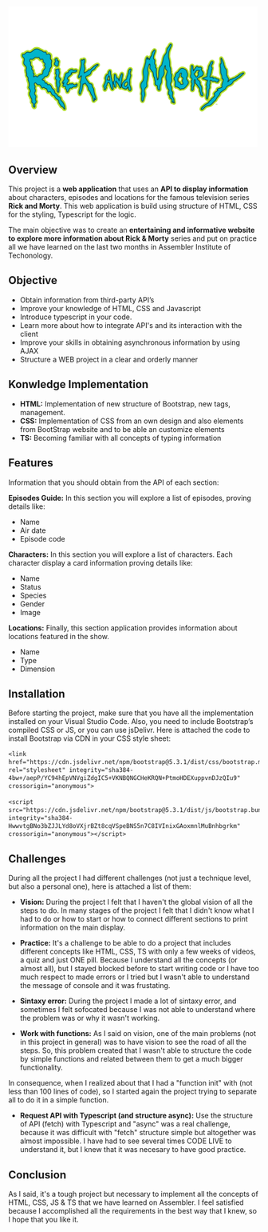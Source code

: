 <div>
    <img src="assets/img/rickandmorty_title.png" alt="rickandmorty-title" width="500">
</div>

## Overview ##
This project is a **web application** that uses an **API to display information** about characters, episodes and locations for the famous television series **Rick and Morty**. This web application is build using structure of HTML, CSS for the styling, Typescript for the logic. 

The main objective was to create an **entertaining and informative website to explore more information about Rick & Morty** series and put on practice all we have learned on the last two months in Assembler Institute of Techonology.

## Objective ##
* Obtain information from third-party API’s
* Improve your knowledge of HTML, CSS and Javascript
* Introduce typescript in your code.
* Learn more about how to integrate API's and its interaction with the client
* Improve your skills in obtaining asynchronous information by using AJAX
* Structure a WEB project in a clear and orderly manner

## Konwledge Implementation ##
* **HTML:** Implementation of new structure of Bootstrap, new tags, management.
* **CSS:** Implementation of CSS from an own design and also elements from BootStrap website and to be able an customize elements
* **TS:** Becoming familiar with all concepts of typing information

## Features ##
Information that you should obtain from the API of each section:

**Episodes Guide:** In this section you will explore a list of episodes, proving details like: 
* Name
* Air date
* Episode code

**Characters:**
In this section you will explore a list of characters. Each character display a card information proving details like: 
* Name
* Status
* Species
* Gender 
* Image

**Locations:**
Finally, this section application provides information about locations featured in the show. 
* Name
* Type
* Dimension

## Installation ## 
Before starting the project, make sure that you have all the implementation installed on your Visual Studio Code. 
Also, you need to include Bootstrap’s compiled CSS or JS, or you can use jsDelivr. Here is attached the code to install Bootstrap via CDN in your CSS style sheet:

```
<link href="https://cdn.jsdelivr.net/npm/bootstrap@5.3.1/dist/css/bootstrap.min.css" rel="stylesheet" integrity="sha384-4bw+/aepP/YC94hEpVNVgiZdgIC5+VKNBQNGCHeKRQN+PtmoHDEXuppvnDJzQIu9" crossorigin="anonymous">

<script src="https://cdn.jsdelivr.net/npm/bootstrap@5.3.1/dist/js/bootstrap.bundle.min.js" integrity="sha384-HwwvtgBNo3bZJJLYd8oVXjrBZt8cqVSpeBNS5n7C8IVInixGAoxmnlMuBnhbgrkm" crossorigin="anonymous"></script>
```
## Challenges ## 
During all the project I had different challenges (not just a technique level, but also a personal one), here is attached a list of them: 

- **Vision:** During the project I felt that I haven't the global vision of all the steps to do. In many stages of the project I felt that I didn't know what I had to do or how to start or how to connect different sections to print information on the main display. 

- **Practice:** It's a challenge to be able to do a project that includes different concepts like HTML, CSS, TS with only a few weeks of videos, a quiz and just ONE pill. Because I understand all the concepts (or almost all), but  I stayed blocked before to start writing code or I have too much respect to made errors or I tried but I wasn't able to understand the message of console and it was frustating.

- **Sintaxy error:** During the project I made a lot of sintaxy error, and sometimes I felt sofocated because I was not able to understand where the problem was or why it wasn't working.

- **Work with functions:** As I said on vision, one of the main problems (not in this project in general) was to have vision to see the road of all the steps. So, this problem created that I wasn't able to structure the code by simple functions and related between them to get a much bigger functionality. 

In consequence, when I realized about that I had a "function init" with (not less than 100 lines of code), so I started again the project trying to separate all to do it in a simple function.

- **Request API with Typescript (and structure async):** Use the structure of API (fetch) with Typescript and "async" was a real challenge, because it was difficult with "fetch" structure simple but altogether was almost impossible. I have had to see several times CODE LIVE to understand it, but I knew that it was necesary to have good practice. 

## Conclusion ##
As I said, it's a tough project but necessary to implement all the concepts of HTML, CSS, JS & TS that we have learned on Assembler. I feel satisfied because I accomplished all the requirements in the best way that I knew, so I hope that you like it.
